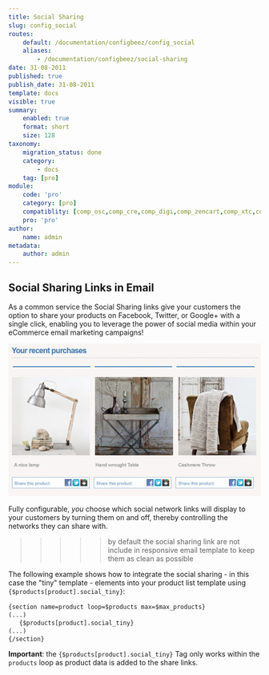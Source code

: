 ```yaml
---
title: Social Sharing
slug: config_social
routes:
    default: /documentation/configbeez/config_social
    aliases:
        - /documentation/configbeez/social-sharing
date: 31-08-2011
published: true
publish_date: 31-08-2011
template: docs
visible: true
summary:
    enabled: true
    format: short
    size: 128
taxonomy:
    migration_status: done
    category:
        - docs
    tag: [pro]
module:
    code: 'pro'
    category: [pro]
    compatiblity: [comp_osc,comp_cre,comp_digi,comp_zencart,comp_xtc,comp_xtcm2,comp_gambio]   
    pro: 'pro'         
author:
    name: admin
metadata:
    author: admin
---
```


## Social Sharing Links in Email

As a common service the Social Sharing links give your customers the option to share your products on Facebook, Twitter, or Google+ with a single click, enabling you to leverage the power of social media within your eCommerce email marketing campaigns!

![](Screen_social_email.en.jpg?resize=582)


 

Fully configurable, *you* choose which social network links will display to your customers by turning them on and off, thereby controlling the networks they can share with.

>>>>>by default the social sharing link are not include in responsive email template to keep them as clean as possible


The following example shows how to integrate the social sharing - in this case the "tiny" template - elements into your product list template using `{$products[product].social_tiny}`: 

```text
{section name=product loop=$products max=$max_products}
(...)
   {$products[product].social_tiny}
(...)
{/section}
```

**Important**: the `{$products[product].social_tiny}` Tag only works within the `products` loop as product data is added to the share links.
